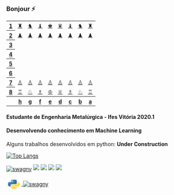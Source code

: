 ### Bonjour  ⚡
<a href = "https://lichess.org/@/OverDragon" target="_blank">




<body>
    <table class="chess-board">
        <tbody>
            <tr>
                <th>1</th>
                <td class="light">♜</td>
                <td class="dark">♞</td>
                <td class="light">♝</td>
                <td class="dark">♚</td>
                <td class="light">♛</td>
                <td class="dark">♝</td>
                <td class="light">♞</td>
                <td class="dark">♜</td>
            </tr>
            <tr>
                <th>2</th>
                <td class="dark">♟</td>
                <td class="light">♟</td>
                <td class="dark">♟</td>
                <td class="light">♟</td>
                <td class="dark">♟</td>
                <td class="light">♟</td>
                <td class="dark">♟</td>
                <td class="light">♟</td>
            </tr>
            <tr>
                <th>3</th>
                <td class="light"></td>
                <td class="dark"></td>
                <td class="light"></td>
                <td class="dark"></td>
                <td class="light"></td>
                <td class="dark"></td>
                <td class="light"></td>
                <td class="dark"></td>
            </tr>
            <tr>
                <th>4</th>
                <td class="dark"></td>
                <td class="light"></td>
                <td class="dark"></td>
                <td class="light"></td>
                <td class="dark"></td>
                <td class="light"></td>
                <td class="dark"></td>
                <td class="light"></td>
            </tr>
            <tr>
                <th>5</th>
                <td class="light"></td>
                <td class="dark"></td>
                <td class="light"></td>
                <td class="dark"></td>
                <td class="light"></td>
                <td class="dark"></td>
                <td class="light"></td>
                <td class="dark"></td>
            </tr>
            <tr>
                <th>6</th>
                <td class="dark"></td>
                <td class="light"></td>
                <td class="dark"></td>
                <td class="light"></td>
                <td class="dark"></td>
                <td class="light"></td>
                <td class="dark"></td>
                <td class="light"></td>
            </tr>
            <tr>
                <th>7</th>
                <td class="light">♙</td>
                <td class="dark">♙</td>
                <td class="light">♙</td>
                <td class="dark">♙</td>
                <td class="light">♙</td>
                <td class="dark">♙</td>
                <td class="light">♙</td>
                <td class="dark">♙</td>
            </tr>
            <tr>
                <th>8</th>
                <td class="dark">♖</td>
                <td class="light">♘</td>
                <td class="dark">♗</td>
                <td class="light">♔</td>
                <td class="dark">♕</td>
                <td class="light">♗</td>
                <td class="dark">♘</td>
                <td class="light">♖</td>
            </tr>
            <tr>
                <th></th>
                <th>h</th>
                <th>g</th>
                <th>f</th>
                <th>e</th>
                <th>d</th>
                <th>c</th>
                <th>b</th>
                <th>a</th>
            </tr>
        </tbody>
    </table>
</body>

<a/>

#### Estudante de Engenharia Metalúrgica - Ifes Vitória  2020.1

#### Desenvolvendo conhecimento em Machine Learning

Alguns trabalhos desenvolvidos em python:
****Under Construction****

[![Top Langs](https://github-readme-stats.vercel.app/api/top-langs/?username=braiansmarzaro&layout=compact)](https://github.com/braiansmarzaro/github-readme-stats)

<div>
  <a href = "https://lichess.org/@/OverDragon" target="_blank"><img align="center" alt="swagny" height="50" width="100" src="https://lichess1.org/assets/_FWyGRF/logo/lichess-tile-wide.png" alt="logo" class="sc-csTbgd eNEvTA"></a>
  <a href="https://instagram.com/deivid.chess" target="_blank"><img src="https://img.shields.io/badge/-Instagram-%23E4405F?style=for-the-badge&logo=instagram&logoColor=white" target="_blank"></a>
 	<a href="https://www.twitch.tv/deividchess" target="_blank"><img src="https://img.shields.io/badge/Twitch-9146FF?style=for-the-badge&logo=twitch&logoColor=white" target="_blank"></a>
  <a href = "mailto:deividbraian5@gmail.com"><img src="https://img.shields.io/badge/-Gmail-%23333?style=for-the-badge&logo=gmail&logoColor=white" target="_blank"></a>
  <a href="https://www.linkedin.com/in/deividsmarzaro" target="_blank"><img src="https://img.shields.io/badge/-LinkedIn-%230077B5?style=for-the-badge&logo=linkedin&logoColor=white" target="_blank"></a> 
 
  
 
</div>

<div style="display: inline_block"><br>
 <a href = "https://www.codewars.com/users/BraianSmarzaro" target="_blank"><img align="center" alt="Braian-Python" height="30" width="40" src="https://raw.githubusercontent.com/devicons/devicon/master/icons/python/python-original.svg">
 <img align="center" alt="swagny" height="30" width="120" src="http://ForTheBadge.com/images/badges/built-with-swag.svg">
</div>
<!--
https://lichess1.org/assets/logo/lichess-pad12.svg

![Snake animation](https://github.com/braiansmarzaro/braiansmarzaro/blob/output/github-contribution-grid-snake.svg)

[![Readme Card](https://github-readme-stats.vercel.app/api/pin/?username=braiansmarzaro&repo=github-readme-stats)](https://github.com/braiansmarzaro/github-readme-stats)

[![Braian's GitHub stats](https://github-readme-stats.vercel.app/api?username=braiansmarzaro)](https://github.com/braiansmarzaro/github-readme-stats)

Here are some ideas to get you started:

- 🔭 I’m currently working on ...
- 🌱 I’m currently learning ...
- 👯 I’m looking to collaborate on ...
- 🤔 I’m looking for help with ...
- 💬 Ask me about ...
- 📫 How to reach me: ...
- 😄 Pronouns: ...
- ⚡ Fun fact: ...
-->
